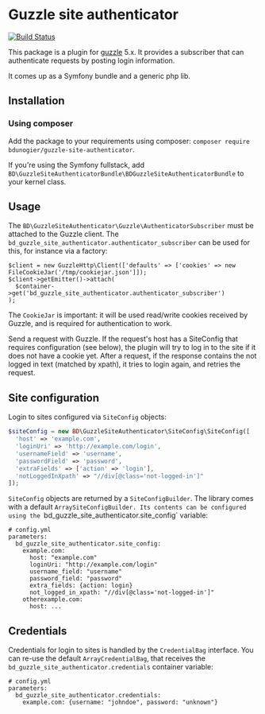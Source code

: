 # Guzzle site authenticator

[![Build Status](https://travis-ci.org/bdunogier/guzzle-site-authenticator.svg)](https://travis-ci.org/bdunogier/guzzle-site-authenticator)

This package is a plugin for [guzzle](http://packagist.org/packages/guzzlehttp/guzzle) 5.x. It provides a subscriber that can authenticate requests by posting login information.

It comes up as a Symfony bundle and a generic php lib.

## Installation

### Using composer
Add the package to your requirements using composer: `composer require bdunogier/guzzle-site-authenticator`.

If you're using the Symfony fullstack, add `BD\GuzzleSiteAuthenticatorBundle\BDGuzzleSiteAuthenticatorBundle` to your
kernel class.

## Usage
The `BD\GuzzleSiteAuthenticator\Guzzle\AuthenticatorSubscriber` must be attached to the Guzzle client. The `bd_guzzle_site_authenticator.authenticator_subscriber` can be used for this, for instance via a factory:

```
$client = new GuzzleHttp\Client(['defaults' => ['cookies' => new FileCookieJar('/tmp/cookiejar.json']]);
$client->getEmitter()->attach(
  $container->get('bd_guzzle_site_authenticator.authenticator_subscriber')
);
```

The `CookieJar` is important: it will be used read/write cookies received by Guzzle, and is required for authentication
to work.

Send a request with Guzzle. If the request's host has a SiteConfig that requires configuration (see below), the plugin
will try to log in to the site if it does not have a cookie yet. After a request, if the response contains the not logged
in text (matched by xpath), it tries to login again, and retries the request.

## Site configuration
Login to sites configured via `SiteConfig` objects:
```php
$siteConfig = new BD\GuzzleSiteAuthenticator\SiteConfig\SiteConfig([
  'host' => 'example.com',
  'loginUri' => 'http://example.com/login',
  'usernameField' => 'username',
  'passwordField' => 'password',
  'extraFields' => ['action' => 'login'],
  'notLoggedInXpath' => "//div[@class='not-logged-in']"
]);
```

`SiteConfig` objects are returned by a `SiteConfigBuilder`. The library comes with a default `ArraySiteConfigBuilder.
Its contents can be configured using the `bd_guzzle_site_authenticator.site_config` variable:

```
# config.yml
parameters:
  bd_guzzle_site_authenticator.site_config:
    example.com:
      host: "example.com"
      loginUri: "http://example.com/login"
      username_field: "username"
      password_field: "password"
      extra_fields: {action: login}
      not_logged_in_xpath: "//div[@class='not-logged-in']"
    otherexample.com:
      host: ...
```

## Credentials
Credentials for login to sites is handled by the `CredentialBag` interface.
You can re-use the default `ArrayCredentialBag`, that receives the `bd_guzzle_site_authenticator.credentials` container
variable:

```
# config.yml
parameters:
  bd_guzzle_site_authenticator.credentials:
    example.com: {username: "johndoe", password: "unknown"}
```
